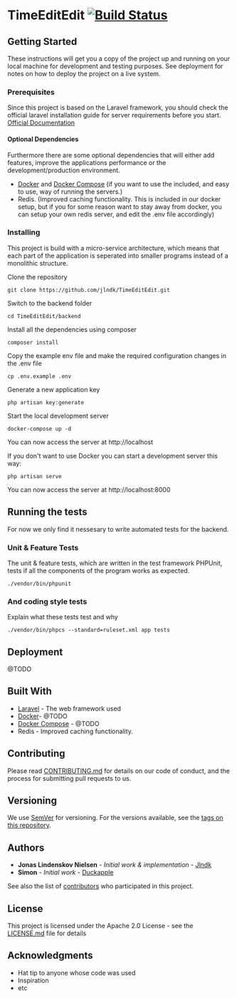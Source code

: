 # TimeEditEdit [![Build Status](https://travis-ci.com/jlndk/TimeEditEdit.svg?token=Z7mGDrupT1K1s1gYayzJ&branch=master)](https://travis-ci.com/jlndk/TimeEditEdit)

## Getting Started

These instructions will get you a copy of the project up and running on your local machine for development and testing purposes. See deployment for notes on how to deploy the project on a live system.

### Prerequisites
Since this project is based on the Laravel framework, you should check the official laravel installation guide for server requirements before you start. [Official Documentation](https://laravel.com/docs/5.6/installation#installation)

#### Optional Dependencies
Furthermore there are some optional dependencies that will either add features, improve the applications performance or the development/production environment.
* [Docker](https://docs.docker.com/) and [Docker Compose](https://docs.docker.com/compose/) (if you want to use the included, and easy to use, way of running the servers.)
* Redis. (Improved caching functionality. This is included in our docker setup, but if you for some reason want to stay away from docker, you can setup your own redis server, and edit the .env file accordingly)

### Installing

This project is build with a micro-service architecture, which means that each part of the application is seperated into smaller programs instead of a monolithic structure.

Clone the repository

    git clone https://github.com/jlndk/TimeEditEdit.git

Switch to the backend folder

    cd TimeEditEdit/backend

Install all the dependencies using composer

    composer install

Copy the example env file and make the required configuration changes in the .env file

    cp .env.example .env

Generate a new application key

    php artisan key:generate

Start the local development server

    docker-compose up -d

You can now access the server at http://localhost

If you don't want to use Docker you can start a development server this way:

    php artisan serve

You can now access the server at http://localhost:8000

## Running the tests

For now we only find it nessesary to write automated tests for the backend.

### Unit & Feature Tests

The unit & feature tests, which are written in the test framework PHPUnit, tests if all the components of the program works as expected.

```
./vendor/bin/phpunit
```

### And coding style tests

Explain what these tests test and why

```
./vendor/bin/phpcs --standard=ruleset.xml app tests
```

## Deployment

@TODO

## Built With

* [Laravel](https://laravel.com/) - The web framework used
* [Docker](https://docs.docker.com/)- @TODO 
* [Docker Compose](https://docs.docker.com/compose/) - @TODO
* Redis - Improved caching functionality.

## Contributing

Please read [CONTRIBUTING.md](https://gist.github.com/PurpleBooth/b24679402957c63ec426) for details on our code of conduct, and the process for submitting pull requests to us.

## Versioning

We use [SemVer](http://semver.org/) for versioning. For the versions available, see the [tags on this repository](https://github.com/your/project/tags). 

## Authors

* **Jonas Lindenskov Nielsen** - *Initial work & implementation* - [Jlndk](https://github.com/jlndk)
* **Simon** - *Initial work* - [Duckapple](https://github.com/Duckapple)

See also the list of [contributors](https://github.com/your/project/contributors) who participated in this project.

## License

This project is licensed under the Apache 2.0 License - see the [LICENSE.md](LICENSE.md) file for details

## Acknowledgments

* Hat tip to anyone whose code was used
* Inspiration
* etc
